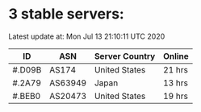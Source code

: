 # 3 stable servers:

Latest update at: Mon Jul 13 21:10:11 UTC 2020

| ID | ASN | Server Country | Online |
| -- | --- | -------------- | ------ |
| #.D09B | AS174 | United States | 21 hrs |
| #.2A79 | AS63949 | Japan | 13 hrs |
| #.BEB0 | AS20473 | United States | 19 hrs |

